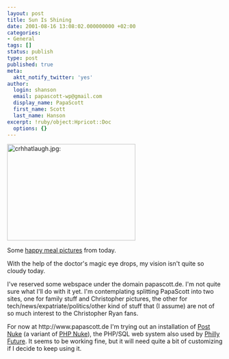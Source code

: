 ```yaml
---
layout: post
title: Sun Is Shining
date: 2001-08-16 13:08:02.000000000 +02:00
categories:
- General
tags: []
status: publish
type: post
published: true
meta:
  aktt_notify_twitter: 'yes'
author:
  login: shanson
  email: papascott-wp@gmail.com
  display_name: PapaScott
  first_name: Scott
  last_name: Hanson
excerpt: !ruby/object:Hpricot::Doc
  options: {}
---
```

<p><img src="http://www.papascott.de/wordpress/wp-content/uploads/2001/08/crhhatlaugh.jpg" height="225" width="300" border="0" alt="crhhatlaugh.jpg: " /></p>
<p>Some <a href="http://www.shcon.com/index.php?album=08_2001%2F20010816&dispsize=512&start=11">happy meal pictures</a> from today.</p>
<p>With the help of the doctor's magic eye drops, my vision isn't quite so cloudy today.</p>
<p>I've reserved some webspace under the domain papascott.de. I'm not quite sure what I'll do with it yet. I'm contemplating splitting PapaScott into two sites, one for family stuff and Christopher pictures, the other for tech/news/expatriate/politics/other kind of stuff that (I assume) are not of so much interest to the Christopher Ryan fans.</p>
<p>For now at http://www.papascott.de I'm trying out an installation of <a href="http://www.postnuke.com">Post Nuke</a> (a variant of <a href="http://www.phpnuke.com">PHP Nuke</a>), the PHP/SQL web system also used by <a href="http://www.phillyfuture.org/">Philly Future</a>. It seems to be working fine, but it will need quite a bit of customizing if I decide to keep using it.</p>
